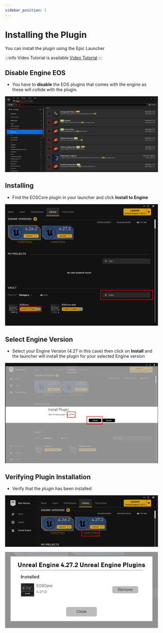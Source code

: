 ```yaml
---
sidebar_position: 1
---
```


# Installing the Plugin 
You can install the plugin using the Epic Launcher

:::info Video Tutorial is available
[Video Tutorial](../videos/installing-and-configuring.mdx)
:::

## Disable Engine EOS
- You have to **disable** the EOS plugins that comes with the engine as these will collide with the plugin.

![Image](../../../static/img/disabled_eos.jpg)

## Installing
- Find the EOSCore plugin in your launcher and click **Install to Engine**


![Image](../../../static/img/installing_1.png)

## Select Engine Version
- Select your Engine Version (4.27 in this case) then click on **Install** and the launcher will install the plugin for your selected Engine version

![Image](../../../static/img/installing_2.png)

## Verifying Plugin Installation
- Verify that the plugin has been installed

![Image](../../../static/img/installing_3.png)

![Image](../../../static/img/installing_4.png)